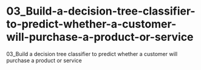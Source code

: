 # 03_Build-a-decision-tree-classifier-to-predict-whether-a-customer-will-purchase-a-product-or-service
03_Build a decision tree classifier to predict whether a customer will purchase a product or service

